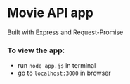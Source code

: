 # Movie API app

Built with Express and Request-Promise

### To view the app:

- run `node app.js` in terminal
- go to `localhost:3000` in browser
